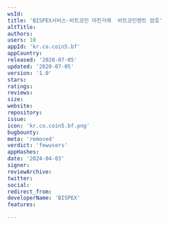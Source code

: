 ```yaml
---
wsId: 
title: 'BISPEX서비스-비트코인 마진거래  비트코인렌트 암호'
altTitle: 
authors: 
users: 10
appId: 'kr.co.coin5.bf'
appCountry: 
released: '2020-07-05'
updated: '2020-07-05'
version: '1.0'
stars: 
ratings: 
reviews: 
size: 
website: 
repository: 
issue: 
icon: 'kr.co.coin5.bf.png'
bugbounty: 
meta: 'removed'
verdict: 'fewusers'
appHashes: 
date: '2024-04-03'
signer: 
reviewArchive: 
twitter: 
social: 
redirect_from: 
developerName: 'BISPEX'
features: 

---
```


